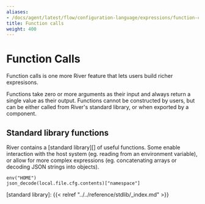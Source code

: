 ```yaml
---
aliases:
- /docs/agent/latest/flow/configuration-language/expressions/function-calls
title: Function calls
weight: 400
---
```


# Function Calls
Function calls is one more River feature that lets users build richer
expresisons.

Functions take zero or more arguments as their input and always return a single
value as their output. Functions cannot be constructed by users, but can be
either called from River's standard library, or when exported by a component.

## Standard library functions
River contains a [standard library][] of useful functions. Some enable
interaction with the host system (eg. reading from an environment variable), or
allow for more complex expressions (eg. concatenating arrays or decoding JSON
strings into objects).
```river
env("HOME")
json_decode(local.file.cfg.contents)["namespace"]
```

[standard library]: {{< relref "../../reference/stdlib/_index.md" >}}
